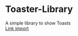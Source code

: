 # Toaster-Library
A simple library to show Toasts <br/>
[Link import](https://jitpack.io/#TyAiTi/Toaster-Library)
